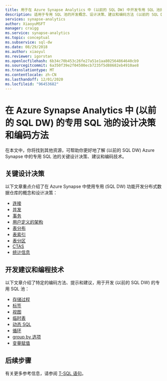```yaml
---
title: 用于在 Azure Synapse Analytics 中 (以前的 SQL DW) 中开发专用 SQL 池的资源
description: 适用于专用 SQL 池的开发概念、设计决策、建议和编码方法 (以前的 SQL DW) 在 Azure Synapse Analytics 中。
services: synapse-analytics
author: XiaoyuMSFT
manager: craigg
ms.service: synapse-analytics
ms.topic: conceptual
ms.subservice: sql-dw
ms.date: 08/29/2018
ms.author: xiaoyul
ms.reviewer: igorstan
ms.openlocfilehash: 6b34c70b453c26fe27a51e1aa802564864640cb9
ms.sourcegitcommit: 6a350f39e2f04500ecb7235f5d88682eb4910ae8
ms.translationtype: MT
ms.contentlocale: zh-CN
ms.lasthandoff: 12/01/2020
ms.locfileid: "96453682"
---
```

# <a name="design-decisions-and-coding-techniques-for-a-dedicated-sql-pool-formerly-sql-dw-in-azure-synapse-analytics"></a>在 Azure Synapse Analytics 中 (以前的 SQL DW) 的专用 SQL 池的设计决策和编码方法 

 在本文中，你将找到其他资源，可帮助你更好地了解 (以前的 SQL DW) Azure Synapse 中的专用 SQL 池的关键设计决策、建议和编码技术。

## <a name="key-design-decisions"></a>关键设计决策

以下文章重点介绍了在 Azure Synapse 中使用专用 (SQL DW) 功能开发分布式数据仓库的概念和设计决策：

* [连接](sql-data-warehouse-connect-overview.md)
* [并发](resource-classes-for-workload-management.md)
* [事务](sql-data-warehouse-develop-transactions.md)
* [用户定义的架构](sql-data-warehouse-develop-user-defined-schemas.md)
* [表分布](sql-data-warehouse-tables-distribute.md)
* [表索引](sql-data-warehouse-tables-index.md)
* [表分区](sql-data-warehouse-tables-partition.md)
* [CTAS](sql-data-warehouse-develop-ctas.md)
* [统计信息](sql-data-warehouse-tables-statistics.md)

## <a name="development-recommendations-and-coding-techniques"></a>开发建议和编程技术

以下文章介绍了特定的编码方法、提示和建议，用于开发 (以前的 SQL DW) 的专用 SQL 池：

* [存储过程](sql-data-warehouse-develop-stored-procedures.md)
* [标签](sql-data-warehouse-develop-label.md)
* [视图](performance-tuning-materialized-views.md)
* [临时表](sql-data-warehouse-tables-temporary.md)
* [动态 SQL](sql-data-warehouse-develop-dynamic-sql.md)
* [循环](sql-data-warehouse-develop-loops.md)
* [group by 选项](sql-data-warehouse-develop-group-by-options.md)
* [变量赋值](sql-data-warehouse-develop-variable-assignment.md)

## <a name="next-steps"></a>后续步骤

有关更多参考信息，请参阅 [T-SQL 语句](sql-data-warehouse-reference-tsql-statements.md)。
